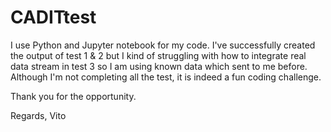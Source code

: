 # CADITtest

I use Python and Jupyter notebook for my code. I've successfully created the output of test 1 & 2 but I kind of struggling with how to integrate real data stream in test 3 so I am using known data which sent to me before. Although I'm not completing all the test, it is indeed a fun coding challenge.

Thank you for the opportunity.

Regards,
Vito
